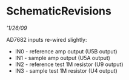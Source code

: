 # SchematicRevisions
*'1/26/09*

AD7682 inputs re-wired slightly:

 * IN0 - reference amp output (U5B output)
 * IN1 - sample amp output (U5A output)
 * IN2 - reference test 1M resistor (U9 output)
 * IN3 - sample test 1M resistor (U4 output)


